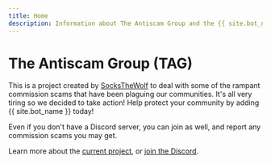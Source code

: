 ```yaml
---
title: Home
description: Information about The Antiscam Group and the {{ site.bot_name }} Discord bot
---
```


# The Antiscam Group (TAG)

This is a project created by [SocksTheWolf](https://wolf.stream) to deal with some of the rampant commission scams that have been plaguing our communities. It's all very tiring so we decided to take action! Help protect your community by adding {{ site.bot_name }} today!

Even if you don't have a Discord server, you can join as well, and report any commission scams you may get.

Learn more about the [current project](/bot), or [join the Discord](/discord).
